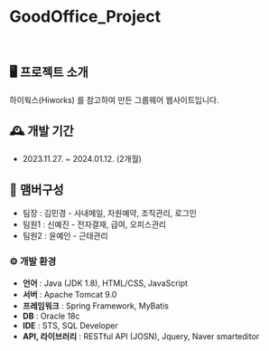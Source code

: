 # GoodOffice_Project
<br>

## 🖥️ 프로젝트 소개
하이웍스(Hiworks) 를 참고하여 만든 그룹웨어 웹사이트입니다.

## 🕰️ 개발 기간
- 2023.11.27. ~ 2024.01.12. (2개월)

## 👥 맴버구성
 - 팀장  : 김민경 - 사내메일, 자원예약, 조직관리, 로그인
 - 팀원1 : 신예진 - 전자결재, 급여, 오피스관리
 - 팀원2 : 윤예인 - 근태관리

### ⚙️ 개발 환경
- **언어** : Java (JDK 1.8), HTML/CSS, JavaScript
- **서버** : Apache Tomcat 9.0
- **프레임워크** : Spring Framework, MyBatis
- **DB** : Oracle 18c
- **IDE** : STS, SQL Developer
- **API, 라이브러리** : RESTful API (JOSN), Jquery, Naver smarteditor



